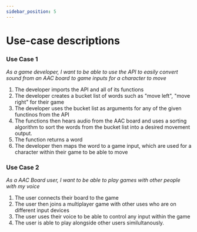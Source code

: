 ```yaml
---
sidebar_position: 5
---
```


# Use-case descriptions
### Use Case 1
<i>As a game developer, I want to be able to use the API to easily convert sound from an AAC board to game inputs for a character to move</i>
1. The developer imports the API and all of its functions
2. The developer creates a bucket list of words such as "move left", "move right" for their game
3. The developer uses the bucket list as arguments for any of the given functinos from the API
4. The functions then hears audio from the AAC board and uses a sorting algorithm to sort the words from the bucket list into a desired movement output.
5. The function returns a word
6. The developer then maps the word to a game input, which are used for a character within their game to be able to move

### Use Case 2
<i>As a AAC Board user, I want to be able to play games with other people with my voice</i>
1. The user connects their board to the game
2. The user then joins a multiplayer game with other uses who are on different input devices
3. The user uses their voice to be able to control any input within the game
4. The user is able to play alongside other users similultanously.   
